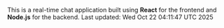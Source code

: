 This is a real-time chat application built using **React** for the frontend and **Node.js** for the backend.
Last updated: Wed Oct 22 04:11:47 UTC 2025
